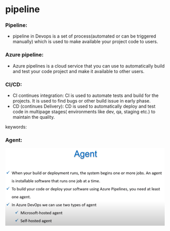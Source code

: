 # pipeline

### Pipeline:

* pipeline in Devops is a set of process\(automated or can be triggered manually\) which is used to make available your project code to users.

### Azure pipeline:

* Azure pipelines is a cloud service that you can use to automatically build and test your code project and make it available to other users.

### CI/CD:

* CI continues integration: CI is used to automate tests and build for the projects. It is used to find bugs or other build issue in early phase.
* CD \(continues Delivery\): CD is used to automatically deploy and test code in multipage stages\( environments like dev, qa, staging etc.\) to maintain the quality. 

keywords: 

### Agent:

![](../.gitbook/assets/image%20%28340%29.png)

